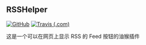 ## RSSHelper

[![GitHub](https://img.shields.io/github/license/BangumiSystem/RSSHelper.svg?style=flat-square)](https://github.com/BangumiSystem/RSSHelper)
[![Travis (.com)](https://img.shields.io/travis/com/BangumiSystem/RSSHelper.svg?style=flat-square)](https://travis-ci.com/BangumiSystem/RSSHelper)

这是一个可以在网页上显示 RSS 的 Feed 按钮的油猴插件
